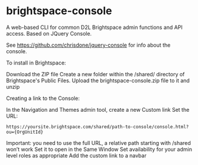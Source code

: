 # brightspace-console
A web-based CLI for common D2L Brightspace admin functions and API access. Based on JQuery Console.

See https://github.com/chrisdone/jquery-console for info about the console.

To install in Brightspace:

Download the ZIP file
Create a new folder within the /shared/ directory of Brightspace's Public Files.
Upload the brightspace-console.zip file to it and unzip


Creating a link to the Console:

In the Navigation and Themes admin tool, create a new Custom link
Set the URL:
```
https://yoursite.brightspace.com/shared/path-to-console/console.html?ou={OrgUnitId}
```
Important: you need to use the full URL, a relative path starting with /shared won’t work
Set it to open in the Same Window
Set availability for your admin level roles as appropriate
Add the custom link to a navbar
